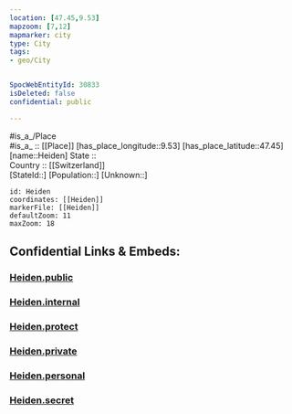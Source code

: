```yaml
---
location: [47.45,9.53] 
mapzoom: [7,12] 
mapmarker: city 
type: City
tags:
- geo/City


SpocWebEntityId: 30833
isDeleted: false
confidential: public

---
```

#is_a_/Place  
#is_a_ :: [[Place]] 
[has_place_longitude::9.53] 
[has_place_latitude::47.45] 
[name::Heiden] 
State ::  
Country :: [[Switzerland]]  
[StateId::] 
[Population::] 
[Unknown::] 


```leaflet
id: Heiden
coordinates: [[Heiden]] 
markerFile: [[Heiden]] 
defaultZoom: 11 
maxZoom: 18
```


## Confidential Links & Embeds: 

### [Heiden.public](/_public/\Earth\Continent\Europe\Europe~Central\Switzerland\Switzerland~Cantons\Appenzell_Ausserrhoden\CityHeiden.public.md) 

### [Heiden.internal](/_internal/\Earth\Continent\Europe\Europe~Central\Switzerland\Switzerland~Cantons\Appenzell_Ausserrhoden\CityHeiden.internal.md) 

### [Heiden.protect](/_protect/\Earth\Continent\Europe\Europe~Central\Switzerland\Switzerland~Cantons\Appenzell_Ausserrhoden\CityHeiden.protect.md) 

### [Heiden.private](/_private/\Earth\Continent\Europe\Europe~Central\Switzerland\Switzerland~Cantons\Appenzell_Ausserrhoden\CityHeiden.private.md) 

### [Heiden.personal](/_personal/\Earth\Continent\Europe\Europe~Central\Switzerland\Switzerland~Cantons\Appenzell_Ausserrhoden\CityHeiden.personal.md) 

### [Heiden.secret](/_secret/\Earth\Continent\Europe\Europe~Central\Switzerland\Switzerland~Cantons\Appenzell_Ausserrhoden\CityHeiden.secret.md)

